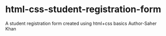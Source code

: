 # html-css-student-registration-form
A student registration form created using html+css basics
Author-Saher Khan
